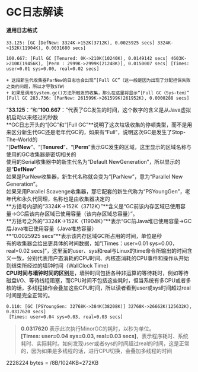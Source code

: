 # GC日志解读

#### 通用日志格式

```
33.125: [GC [DefNew: 3324K->152K(3712K), 0.0025925 secs] 3324K->152K(11904K), 0.0031680 secs]

100.667: [Full GC [Tenured: 0K->210K(10240K), 0.0149142 secs] 4603K->210K(19456K), [Perm : 2999K->2999K(21248K)], 0.0150007 secs] [Times: user=0.01 sys=0.00, real=0.02 secs]
```

```
+ 这段新生代收集器ParNew的日志也会出现“[Full GC”（这一般是因为出现了分配担保失败之类的问题，所以才导致STW）
+ 如果是调用System.gc()方法所触发的收集，那么在这里将显示“[Full GC（Sys-tem）”
[Full GC 283.736: [ParNew: 261599K->261599K(261952K), 0.0000288 secs]
```
“**33.125**：”和“**100.667**：”代表了GC发生的时间，这个数字的含义是从Java虚拟机启动以来经过的秒数  
**GC日志开头的“[GC”和“[Full                                GC”**说明了这次垃圾收集的停顿类型，而不是用来区分新生代GC还是老年代GC的，如果有“Full”，说明这次GC是发生了Stop-The-World的   
 “[**DefNew**”、“[**Tenured**”、“[**Perm**”表示GC发生的区域，这里显示的区域名称与使用的GC收集器是密切相关的  
 使用的Serial收集器中的新生代名为“Default NewGeneration”，所以显示的是“**DefNew**”  
 如果是ParNew收集器，新生代名称就会变为“[ParNew”，意为“Parallel New Generation”。  
 如果采用Parallel Scavenge收集器，那它配套的新生代称为“PSYoungGen”，老年代和永久代同理，名称也是由收集器决定的  
 **方括号内部的“3324K->152K（3712K）”**含义是“GC前该内存区域已使用容量->GC后该内存区域已使用容量（该内存区域总容量）”。  
 **方括号之外的“3324K->152K（11904K）”**表示“GC前Java堆已使用容量->GC后Java堆已使用容量（Java堆总容量）  
 **“0.0025925 secs”**表示该内存区域GC所占用的时间，单位是秒  
 有的收集器会给出更具体的时间数据，如“[Times：user=0.01 sys=0.00，real=0.02 secs]”，这里面的user、sys和real与Linux的time命令所输出的时间含义一致，分别代表用户态消耗的CPU时间、内核态消耗的CPU事件和操作从开始到结束所经过的墙钟时间（WallClock Time）  
 **CPU时间与墙钟时间的区别**是，墙钟时间包括各种非运算的等待耗时，例如等待磁盘I/O、等待线程阻塞，而CPU时间不包括这些耗时，但当系统有多CPU或者多核的话，多线程操作会叠加这些CPU时间，所以读者看到user或sys时间超过real时间是完全正常的。


```
0.110: [GC [PSYoungGen: 32768K->384K(38208K)] 32768K->26662K(125632K), 0.0317620 secs]
 [Times: user=0.04 sys=0.03, real=0.03 secs]
```
> **0.0317620** 表示此次执行MinorGC的耗时，以秒为单位。  
> **[Times: user=0.04 sys=0.03, real=0.03 secs]**，表示程序耗时、系统耗时、实际耗时。如何发现user或者sys的时间超过real的时间，这是正常的，因为如果是多线程的话，进行CPU切换，会叠加多线程的时间


2228224 bytes = /8B/1024KB=272KB












	